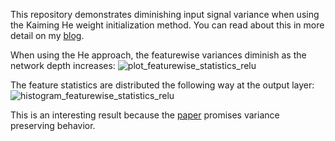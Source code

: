 This repository demonstrates diminishing input signal variance when using the Kaiming He weight initialization method. You can read about this in more detail on my [blog](https://pfrendl.substack.com/p/diminishing-signals-with-the-he-weight).

When using the He approach, the featurewise variances diminish as the network depth increases:
![plot_featurewise_statistics_relu](https://user-images.githubusercontent.com/6968154/223205945-1bb212c5-b827-4658-9d42-adf233865062.png)

The feature statistics are distributed the following way at the output layer:
![histogram_featurewise_statistics_relu](https://user-images.githubusercontent.com/6968154/223206045-5ba43693-110e-4572-8b72-916a6bf8d2c4.png)

This is an interesting result because the [paper](https://arxiv.org/abs/1502.01852) promises variance preserving behavior.

